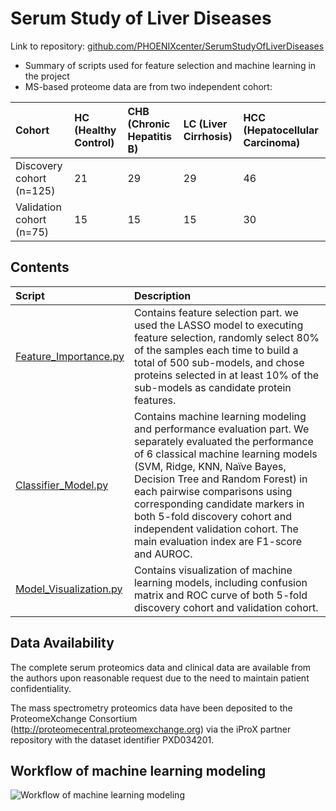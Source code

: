 # Serum Study of Liver Diseases

 Link to repository: [github.com/PHOENIXcenter/SerumStudyOfLiverDiseases](https://github.com/PHOENIXcenter/SerumStudyOfLiverDiseases)
+ Summary of scripts used for feature selection and machine learning in the project
+ MS-based proteome data are from two independent cohort:

|    **Cohort**     | **HC (Healthy Control)** | **CHB (Chronic Hepatitis B)** | **LC (Liver Cirrhosis)** | **HCC (Hepatocellular Carcinoma)** |
| :---------------- | :----------------------- | :--------------------------------- | :----------------------- | :--------------------------------- |
| Discovery cohort (n=125) | 21 | 29 | 29 | 46 |
| Validation cohort (n=75) | 15 | 15 | 15 | 30 |

## Contents

| Script                                        | Description                                                  |
| :-------------------------------------------- | :----------------------------------------------------------- |
| [Feature_Importance.py](Feature_Importance.py)   | Contains feature selection part. we used the LASSO model to executing feature selection, randomly select 80% of the samples each time to build a total of 500 sub-models, and chose proteins selected in at least 10% of the sub-models as candidate protein features. |
| [Classifier_Model.py](Classifier_Model.py)       | Contains machine learning modeling and performance evaluation part. We separately evaluated the performance of 6 classical machine learning models (SVM, Ridge, KNN, Naïve Bayes, Decision Tree and Random Forest) in each pairwise comparisons using corresponding candidate markers in both 5-fold discovery cohort and independent validation cohort. The main evaluation index are F1-score and AUROC. |
| [Model_Visualization.py](Model_Visualization.py) | Contains visualization of machine learning models, including confusion matrix and ROC curve of both 5-fold discovery cohort and validation cohort. |

## Data Availability

The complete serum proteomics data and clinical data are available from the authors upon reasonable request due to the need to maintain patient confidentiality.

The mass spectrometry proteomics data have been deposited to the ProteomeXchange Consortium (http://proteomecentral.proteomexchange.org) via the iProX partner repository with the dataset identifier PXD034201.

## Workflow of machine learning modeling

![Workflow of machine learning modeling](https://github.com/KaikunXu/Serum-Study-of-Liver-Diseases/blob/main/Workflow_of_machine_learning_modeling.png)
